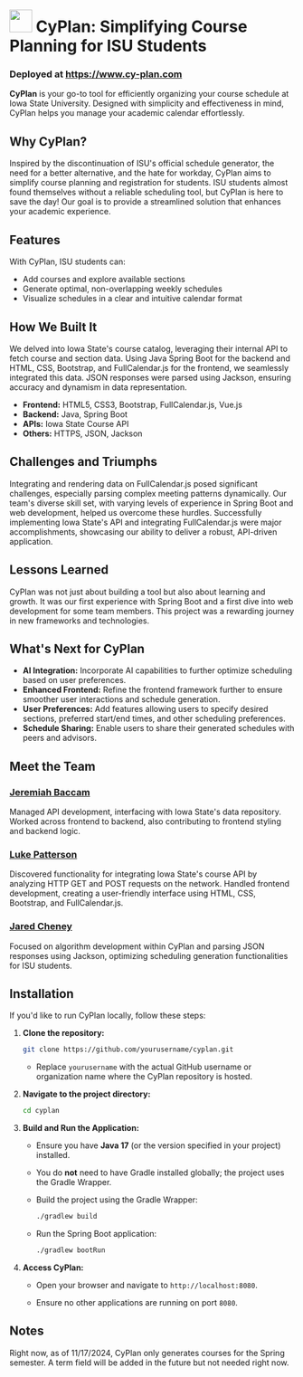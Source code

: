 # <img src="https://www.cy-plan.com/images/CyPlan_Logo.png" width="40" height="40"/> CyPlan: Simplifying Course Planning for ISU Students
### Deployed at https://www.cy-plan.com

**CyPlan** is your go-to tool for efficiently organizing your course schedule at Iowa State University. Designed with simplicity and effectiveness in mind, CyPlan helps you manage your academic calendar effortlessly.

## Why CyPlan?

Inspired by the discontinuation of ISU's official schedule generator, the need for a better alternative, and the hate for workday, CyPlan aims to simplify course planning and registration for students. ISU students almost found themselves without a reliable scheduling tool, but CyPlan is here to save the day! Our goal is to provide a streamlined solution that enhances your academic experience.

## Features

With CyPlan, ISU students can:

- Add courses and explore available sections
- Generate optimal, non-overlapping weekly schedules
- Visualize schedules in a clear and intuitive calendar format

## How We Built It

We delved into Iowa State's course catalog, leveraging their internal API to fetch course and section data. Using Java Spring Boot for the backend and HTML, CSS, Bootstrap, and FullCalendar.js for the frontend, we seamlessly integrated this data. JSON responses were parsed using Jackson, ensuring accuracy and dynamism in data representation.

- **Frontend:** HTML5, CSS3, Bootstrap, FullCalendar.js, Vue.js
- **Backend:** Java, Spring Boot
- **APIs:** Iowa State Course API
- **Others:** HTTPS, JSON, Jackson


## Challenges and Triumphs

Integrating and rendering data on FullCalendar.js posed significant challenges, especially parsing complex meeting patterns dynamically. Our team's diverse skill set, with varying levels of experience in Spring Boot and web development, helped us overcome these hurdles. Successfully implementing Iowa State's API and integrating FullCalendar.js were major accomplishments, showcasing our ability to deliver a robust, API-driven application.

## Lessons Learned

CyPlan was not just about building a tool but also about learning and growth. It was our first experience with Spring Boot and a first dive into web development for some team members. This project was a rewarding journey in new frameworks and technologies.

## What's Next for CyPlan

- **AI Integration:** Incorporate AI capabilities to further optimize scheduling based on user preferences.
- **Enhanced Frontend:** Refine the frontend framework further to ensure smoother user interactions and schedule generation.
- **User Preferences:** Add features allowing users to specify desired sections, preferred start/end times, and other scheduling preferences.
- **Schedule Sharing:** Enable users to share their generated schedules with peers and advisors.

## Meet the Team

### [Jeremiah Baccam](https://www.linkedin.com/in/jeremiah-baccam/)
Managed API development, interfacing with Iowa State's data repository. Worked across frontend to backend, also contributing to frontend styling and backend logic.

### [Luke Patterson](https://www.linkedin.com/in/lukepatt/)
Discovered functionality for integrating Iowa State's course API by analyzing HTTP GET and POST requests on the network. Handled frontend development, creating a user-friendly interface using HTML, CSS, Bootstrap, and FullCalendar.js.

### [Jared Cheney](https://www.linkedin.com/in/jared-cheney-68b987296/)
Focused on algorithm development within CyPlan and parsing JSON responses using Jackson, optimizing scheduling generation functionalities for ISU students.

## Installation

If you'd like to run CyPlan locally, follow these steps:

1. **Clone the repository:**

    ```bash
    git clone https://github.com/yourusername/cyplan.git
    ```

    - Replace `yourusername` with the actual GitHub username or organization name where the CyPlan repository is hosted.

2. **Navigate to the project directory:**

    ```bash
    cd cyplan
    ```

3. **Build and Run the Application:**

    - Ensure you have **Java 17** (or the version specified in your project) installed.
    - You do **not** need to have Gradle installed globally; the project uses the Gradle Wrapper.

    - Build the project using the Gradle Wrapper:

        ```bash
        ./gradlew build
        ```

    - Run the Spring Boot application:

        ```bash
        ./gradlew bootRun
        ```

4. **Access CyPlan:**

    - Open your browser and navigate to `http://localhost:8080`.
    
    - Ensure no other applications are running on port `8080`.
  

## Notes
Right now, as of 11/17/2024, CyPlan only generates courses for the Spring semester. A term field will be added in the future but not needed right now. 
